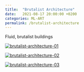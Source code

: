 ```yaml
---
title:  "Brutalist Architecture"
date:   2021-08-17 20:00:00 +0200
categories: ML-ART
permalink: /brutalist-architecture
---
```


Fluid, brutalist buildings

[![brutalist-architecture-01](assets/brutalist-architecture-01.gif)](https://www.hicetnunc.xyz/objkt/212532 "VML/BRAR-01-03")

[![brutalist-architecture-02](assets/brutalist-architecture-02.gif)](https://hicetnunc.xyz/objkt/212529 "VML/BRAR-01-02")

[![brutalist-architecture-03](assets/brutalist-architecture-03.gif)](https://hicetnunc.xyz/objkt/212524 "VML/BRAR-01-01")
